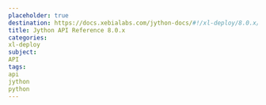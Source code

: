 ```yaml
---
placeholder: true
destination: https://docs.xebialabs.com/jython-docs/#!/xl-deploy/8.0.x/
title: Jython API Reference 8.0.x
categories:
xl-deploy
subject:
API
tags:
api
jython
python
---
```


